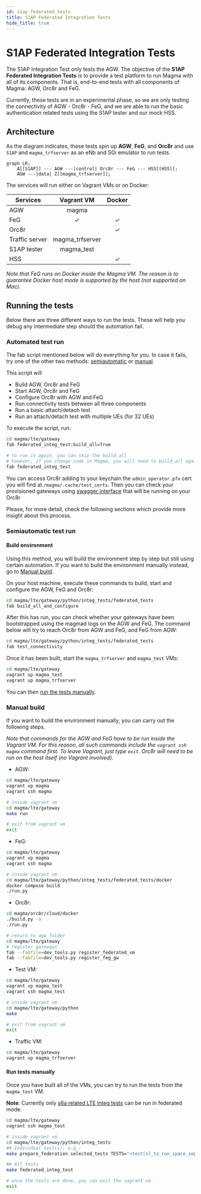 ```yaml
---
id: s1ap_federated_tests
title: S1AP Federated Integration Tests
hide_title: true
---
```


# S1AP Federated Integration Tests

The S1AP Integration Test only tests the AGW. The objective of the **S1AP
Federated Integration Tests** is to provide a test platform
to run Magma with all of its components. That is, end-to-end tests with all
components of Magma: AGW, Orc8r and FeG.

Currently, these tests are in an experimental phase, so we are only testing the connectivity of
AGW - Orc8r - FeG, and we are able to run the basic authentication related tests using the S1AP tester
and our mock HSS.

## Architecture

As the diagram indicates, these tests spin up **AGW**, **FeG**, and **Orc8r**
and use `S1AP` and `magma_trfserver` as an eNb and SGi emulator to run tests.

```mermaid
graph LR;
    A[[S1AP]] --- AGW ---|control| Orc8r --- FeG --- HSS[(HSS)];
    AGW ---|data| Z[[magma_trfserver]];
```

The services will run either on Vagrant VMs or on Docker:

| Services          |   Vagrant VM    |  Docker   |
|-------------------|:---------------:|:---------:|
| AGW               |      magma      |           |
| FeG               |     &check;     |  &check;  |
| Orc8r             |                 |  &check;  |
| Traffic server    | magma_trfserver |           |
| S1AP tester       |   magma_test    |           |
| HSS               |                 |  &check;  |

*Note that FeG runs on Docker inside the Magma VM. The reason is to guarantee
Docker host mode is supported by the host (not supported on Mac).*

## Running the tests

Below there are three different ways to run the tests. These will help you
debug any intermediate step should the automation fail.

### Automated test run

The fab script mentioned below will do everything for you. In case it fails, try one of the other two methods:
[semiautomatic](#semiautomatic-test-run) or [manual](#manual-build).

This script will

- Build AGW, Orc8r and FeG
- Start AGW, Orc8r and FeG
- Configure Orc8r with AGW and FeG
- Run connectivity tests between all three components
- Run a basic attach/detach test
- Run an attach/detach test with multiple UEs (for 32 UEs)

To execute the script, run:

```bash
cd magma/lte/gateway
fab federated_integ_test:build_all=True

# to run it again, you can skip the build_all
# however, if you change code in Magma, you will need to build_all again
fab federated_integ_test
```

You can access Orc8r adding to your keychain the `admin_operator.pfx` cert
you will find at `/magma/.cache/test_certs`. Then you can check your
provisioned gateways using
[swagger interface](https://127.0.0.1:9443/apidocs/v1/?docExpansion=none)
that will be running on your Orc8r

Please, for more detail, check the following sections which provide more
insight about this process.

### Semiautomatic test run

#### Build environment

Using this method, you will build the environment step by step but still using
certain automation. If you want to build the environment manually instead, go to
[Manual build](#manual-build).

On your host machine, execute these commands to build, start and configure the AGW,
FeG and Orc8r:

```bash
cd magma/lte/gateway/python/integ_tests/federated_tests
fab build_all_and_configure
```

After this has run, you can check
whether your gateways have been bootstrapped using the magmad logs on the AGW and FeG. The
command below will try to reach Orc8r from AGW and FeG, and FeG from AGW:

```bash
cd magma/lte/gateway/python/integ_tests/federated_tests
fab test_connectivity
```

Once it has been built, start the `magma_trfserver` and `magma_test` VMs:

```bash
cd magma/lte/gateway
vagrant up magma_test
vagrant up magma_trfserver
```

You can then [run the tests manually](#run-tests-manually).

### Manual build

If you want to build the environment manually, you can carry out the following steps.

*Note that commands for the AGW and FeG have to be run inside the Vagrant VM. For this reason,
all such commands include the `vagrant ssh magma` command first. To leave
Vagrant, just type `exit`. Orc8r will need to be run on the
host itself (no Vagrant involved).*

- AGW:

```bash
cd magma/lte/gateway
vagrant up magma
vagrant ssh magma

# inside vagrant vm
cd magma/lte/gateway
make run

# exit from vagrant vm
exit
```

- FeG:

```bash
cd magma/lte/gateway
vagrant up magma
vagrant ssh magma

# inside vagrant vm
cd magma/lte/gateway/python/integ_tests/federated_tests/docker
docker compose build
./run.py
```

- Orc8r:

```bash
cd magma/orc8r/cloud/docker
./build.py -a
./run.py

# return to agw folder
cd magma/lte/gateway
# register gateways
fab --fabfile=dev_tools.py register_federated_vm
fab --fabfile=dev_tools.py register_feg_gw
```

- Test VM:

```bash
cd magma/lte/gateway
vagrant up magma_test
vagrant ssh magma_test

# inside vagrant vm
cd magma/lte/gateway/python
make

# exit from vagrant vm
exit
```

- Traffic VM:

```bash
cd magma/lte/gateway
vagrant up magma_trfserver
```

#### Run tests manually

Once you have built all of the VMs, you can try to run the tests from the
`magma_test` VM.

**Note**: Currently only [s6a related LTE Integ tests](https://github.com/magma/magma/blob/master/lte/gateway/python/integ_tests/defs.mk#L288) can be run in federated mode.

```bash
cd magma/lte/gateway
vagrant ssh magma_test

# inside vagrant vm
cd magma/lte/gateway/python/integ_tests
## Individual test(s), e.g.:
make prepare_federation selected_tests TESTS="<test(s)_to_run_space_separated>"

## All tests
make federated_integ_test

# once the tests are done, you can exit the vagrant vm
exit
```
